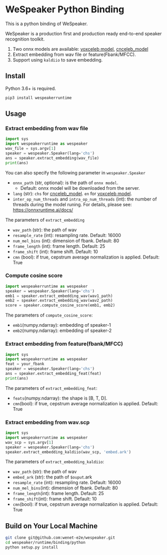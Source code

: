 # WeSpeaker Python Binding

This is a python binding of WeSpeaker.

WeSpeaker is a production first and production ready end-to-end speaker recognition toolkit.


1. Two onnx models are available: [voxceleb model](https://wespeaker-1256283475.cos.ap-shanghai.myqcloud.com/models/voxceleb/voxceleb_resnet34_LM.onnx), [cnceleb_model](https://wespeaker-1256283475.cos.ap-shanghai.myqcloud.com/models/cnceleb/cnceleb_resnet34_LM.onnx)
2. Extract embedding from wav file or feature(Fbank/MFCC).
3. Support using `kaldiio` to save embedding.

## Install

Python 3.6+ is required.

``` sh
pip3 install wespeakerruntime
```

## Usage

### Extract embedding from wav file

``` python
import sys
import wespeakerruntime as wespeaker
wav_file = sys.argv[1]
speaker = wespeaker.Speaker(lang='chs')
ans = speaker.extract_embedding(wav_file)
print(ans)
```

You can also specify the following parameter in `wespeaker.Speaker`

- `onnx_path` (str, optional): is the path of `onnx model`.
  - Default: onnx model will be downloaded from the server.
- `lang` (str): `chs` for [cnceleb_model](https://wespeaker-1256283475.cos.ap-shanghai.myqcloud.com/models/cnceleb/cnceleb_resnet34_LM.onnx). `en` for [voxceleb model](https://wespeaker-1256283475.cos.ap-shanghai.myqcloud.com/models/voxceleb/voxceleb_resnet34_LM.onnx).
- `inter_op_num_threads` and `intra_op_num_threads` (int): the number of threads during the model runing. For details, please see: https://onnxruntime.ai/docs/

The parameters of `extract_embedding`
- `wav_path` (str): the path of wav
- `resample_rate` (int): resampling rate. Default: 16000
- `num_mel_bins` (int): dimension of fbank. Default: 80
- `frame_length` (int): frame length. Default: 25
- `frame_shift` (int): frame shift. Default: 10
- `cmn` (bool): if true, cepstrum average normalization is applied. Default: True

### Compute cosine score

```python
import wespeakerruntime as wespeaker
speaker = wespeaker.Speaker(lang='chs')
emb1 = speaker.extract_embedding_wav(wav1_path)
emb2 = speaker.extract_embedding_wav(wav2_path)
score = speaker.compute_cosine_score(emb1, emb2)
```
The parameters of `compute_cosine_score`:
- `emb1`(numpy.ndarray): embedding of speaker-1
- `emb2`(numpy.ndarray): embedding of speaker-2

### Extract embedding from feature(fbank/MFCC)

``` python
import sys
import wespeakerruntime as wespeaker
feat = your_fbank
speaker = wespeaker.Speaker(lang='chs')
ans = speaker.extract_embedding_feat(feat)
print(ans)
```

The parameters of `extract_embedding_feat`:
- `feats`(numpy.ndarray): the shape is [B, T, D].
- `cmn`(bool): if true, cepstrum average normalization is applied. Default: True

### Extract embedding from wav.scp

``` python
import sys
import wespeakerruntime as wespeaker
wav_scp = sys.argv[1]
speaker = wespeaker.Speaker(lang='chs')
speaker.extract_embedding_kaldiio(wav_scp, 'embed.ark')
```

The parameters of `extract_embedding_kaldiio`:
- `wav_path` (str): the path of wav
- `embed_ark` (str): the path of `$ouput`.ark
- `resample_rate` (int): resampling rate. Default: 16000
- `num_mel_bins`(int): dimension of fbank. Default: 80
- `frame_length`(int): frame length. Default: 25
- `frame_shift`(int): frame shift. Default: 10
- `cmn`(bool): if true, cepstrum average normalization is applied. Default: True



## Build on Your Local Machine

``` sh
git clone git@github.com:wenet-e2e/wespeaker.git
cd wespeaker/runtime/binding/python
python setup.py install
```